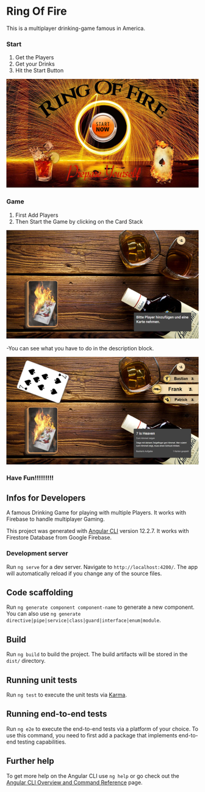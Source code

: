 # Ring Of Fire

This is a multiplayer drinking-game famous in America.

### Start
1. Get the Players
2. Get your Drinks
3. Hit the Start Button

![img.png](src/assets/img/readme/Start.png)

### Game
1. First Add Players
2. Then Start the Game by clicking on the Card Stack

![img.png](src/assets/img/readme/Begin.png)

-You can see what you have to do in the description block.

![img.png](src/assets/img/readme/Play.png)

### Have Fun!!!!!!!!!


## Infos for Developers

A famous Drinking Game for playing with multiple Players.
It works with Firebase to handle multiplayer Gaming.

This project was generated with [Angular CLI](https://github.com/angular/angular-cli) version 12.2.7.
It works with Firestore Database from Google Firebase.

### Development server

Run `ng serve` for a dev server. Navigate to `http://localhost:4200/`. The app will automatically reload if you change any of the source files.

## Code scaffolding

Run `ng generate component component-name` to generate a new component. You can also use `ng generate directive|pipe|service|class|guard|interface|enum|module`.

## Build

Run `ng build` to build the project. The build artifacts will be stored in the `dist/` directory.

## Running unit tests

Run `ng test` to execute the unit tests via [Karma](https://karma-runner.github.io).

## Running end-to-end tests

Run `ng e2e` to execute the end-to-end tests via a platform of your choice. To use this command, you need to first add a package that implements end-to-end testing capabilities.

## Further help

To get more help on the Angular CLI use `ng help` or go check out the [Angular CLI Overview and Command Reference](https://angular.io/cli) page.
